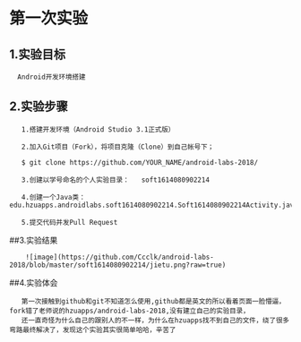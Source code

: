 #  第一次实验
   
## 1.实验目标

      Android开发环境搭建
      
## 2.实验步骤

       1.搭建开发环境（Android Studio 3.1正式版）
   
       2.加入Git项目（Fork），将项目克隆（Clone）到自己帐号下；
   
       $ git clone https://github.com/YOUR_NAME/android-labs-2018/
  
       3.创建以学号命名的个人实验目录：   soft1614080902214
     
       4.创建一个Java类：edu.hzuapps.androidlabs.soft1614080902214.Soft1614080902214Activity.java
   
       5.提交代码并发Pull Request
   
##3.实验结果
          
        ![image](https://github.com/Ccclk/android-labs-2018/blob/master/soft1614080902214/jietu.png?raw=true)
       
##4.实验体会
   
       第一次接触到github和git不知道怎么使用,github都是英文的所以看着页面一脸懵逼，fork错了老师说的hzuapps/android-labs-2018,没有建立自己的实验目录，
       还一直奇怪为什么自己的跟别人的不一样，为什么在hzuapps找不到自己的文件，绕了很多弯路最终解决了，发现这个实验其实很简单哈哈，辛苦了
